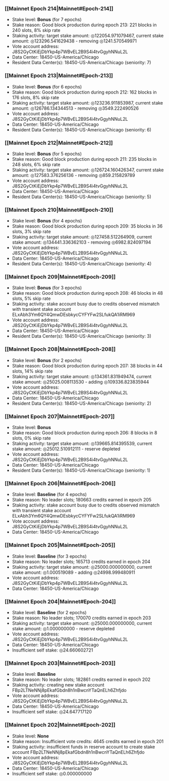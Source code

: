 ### [[Mainnet Epoch 214|Mainnet#Epoch-214]]
* Stake level: **Bonus** (for 7 epochs)
* Stake reason: Good block production during epoch 213: 221 blocks in 240 slots, 8% skip rate
* Staking activity: target stake amount: ◎122054.971079467, current stake amount: ◎123296.541629438 - removing ◎1241.570549971
* Vote account address: J8S2GyCtKiEjDbYkp4p7WBvEL2B9S4i4tvGgyhNNuL2L
* Data Center: 18450-US-America/Chicago
* Resident Data Center(s): 18450-US-America/Chicago (seniority: 7)
### [[Mainnet Epoch 213|Mainnet#Epoch-213]]
* Stake level: **Bonus** (for 6 epochs)
* Stake reason: Good block production during epoch 212: 162 blocks in 176 slots, 8% skip rate
* Staking activity: target stake amount: ◎123236.911853987, current stake amount: ◎126786.134344513 - removing ◎3549.222490526
* Vote account address: J8S2GyCtKiEjDbYkp4p7WBvEL2B9S4i4tvGgyhNNuL2L
* Data Center: 18450-US-America/Chicago
* Resident Data Center(s): 18450-US-America/Chicago (seniority: 6)
### [[Mainnet Epoch 212|Mainnet#Epoch-212]]
* Stake level: **Bonus** (for 5 epochs)
* Stake reason: Good block production during epoch 211: 235 blocks in 248 slots, 6% skip rate
* Staking activity: target stake amount: ◎126724.160426347, current stake amount: ◎127583.376256136 - removing ◎859.215829789
* Vote account address: J8S2GyCtKiEjDbYkp4p7WBvEL2B9S4i4tvGgyhNNuL2L
* Data Center: 18450-US-America/Chicago
* Resident Data Center(s): 18450-US-America/Chicago (seniority: 5)
### [[Mainnet Epoch 210|Mainnet#Epoch-210]]
* Stake level: **Bonus** (for 4 epochs)
* Stake reason: Good block production during epoch 209: 35 blocks in 36 slots, 3% skip rate
* Staking activity: target stake amount: ◎127458.512264909, current stake amount: ◎134441.336362103 - removing ◎6982.824097194
* Vote account address: J8S2GyCtKiEjDbYkp4p7WBvEL2B9S4i4tvGgyhNNuL2L
* Data Center: 18450-US-America/Chicago
* Resident Data Center(s): 18450-US-America/Chicago (seniority: 4)
### [[Mainnet Epoch 209|Mainnet#Epoch-209]]
* Stake level: **Bonus** (for 3 epochs)
* Stake reason: Good block production during epoch 208: 46 blocks in 48 slots, 5% skip rate
* Staking activity: stake account busy due to credits observed mismatch with transient stake account ELxAbh3Ym6QY4QmwDEsbkycCYFYFw2SLfukQA1iRM969
* Vote account address: J8S2GyCtKiEjDbYkp4p7WBvEL2B9S4i4tvGgyhNNuL2L
* Data Center: 18450-US-America/Chicago
* Resident Data Center(s): 18450-US-America/Chicago (seniority: 3)
### [[Mainnet Epoch 208|Mainnet#Epoch-208]]
* Stake level: **Bonus** (for 2 epochs)
* Stake reason: Good block production during epoch 207: 38 blocks in 44 slots, 14% skip rate
* Staking activity: target stake amount: ◎134361.831949474, current stake amount: ◎25025.008113530 - adding ◎109336.823835944
* Vote account address: J8S2GyCtKiEjDbYkp4p7WBvEL2B9S4i4tvGgyhNNuL2L
* Data Center: 18450-US-America/Chicago
* Resident Data Center(s): 18450-US-America/Chicago (seniority: 2)
### [[Mainnet Epoch 207|Mainnet#Epoch-207]]
* Stake level: **Bonus**
* Stake reason: Good block production during epoch 206: 8 blocks in 8 slots, 0% skip rate
* Staking activity: target stake amount: ◎139665.814395539, current stake amount: ◎25012.510912111 - reserve depleted
* Vote account address: J8S2GyCtKiEjDbYkp4p7WBvEL2B9S4i4tvGgyhNNuL2L
* Data Center: 18450-US-America/Chicago
* Resident Data Center(s): 18450-US-America/Chicago (seniority: 1)
### [[Mainnet Epoch 206|Mainnet#Epoch-206]]
* Stake level: **Baseline** (for 4 epochs)
* Stake reason: No leader slots; 180663 credits earned in epoch 205
* Staking activity: stake account busy due to credits observed mismatch with transient stake account ELxAbh3Ym6QY4QmwDEsbkycCYFYFw2SLfukQA1iRM969
* Vote account address: J8S2GyCtKiEjDbYkp4p7WBvEL2B9S4i4tvGgyhNNuL2L
* Data Center: 18450-US-America/Chicago
### [[Mainnet Epoch 205|Mainnet#Epoch-205]]
* Stake level: **Baseline** (for 3 epochs)
* Stake reason: No leader slots; 165713 credits earned in epoch 204
* Staking activity: target stake amount: ◎25000.000000000, current stake amount: ◎1.000519089 - adding ◎24998.999480911
* Vote account address: J8S2GyCtKiEjDbYkp4p7WBvEL2B9S4i4tvGgyhNNuL2L
* Data Center: 18450-US-America/Chicago
### [[Mainnet Epoch 204|Mainnet#Epoch-204]]
* Stake level: **Baseline** (for 2 epochs)
* Stake reason: No leader slots; 170070 credits earned in epoch 203
* Staking activity: target stake amount: ◎25000.000000000, current stake amount: ◎1.000000000 - reserve depleted
* Vote account address: J8S2GyCtKiEjDbYkp4p7WBvEL2B9S4i4tvGgyhNNuL2L
* Data Center: 18450-US-America/Chicago
* Insufficient self stake: ◎24.660602721
### [[Mainnet Epoch 203|Mainnet#Epoch-203]]
* Stake level: **Baseline**
* Stake reason: No leader slots; 182861 credits earned in epoch 202
* Staking activity: creating new stake account FBp2LTNeNNj8pEkafGbdn8h1nBwcnYTaQnELh6Zhfjdo
* Vote account address: J8S2GyCtKiEjDbYkp4p7WBvEL2B9S4i4tvGgyhNNuL2L
* Data Center: 18450-US-America/Chicago
* Insufficient self stake: ◎24.647717120
### [[Mainnet Epoch 202|Mainnet#Epoch-202]]
* Stake level: **None**
* Stake reason: Insufficient vote credits: 4645 credits earned in epoch 201
* Staking activity: insufficient funds in reserve account to create stake account FBp2LTNeNNj8pEkafGbdn8h1nBwcnYTaQnELh6Zhfjdo
* Vote account address: J8S2GyCtKiEjDbYkp4p7WBvEL2B9S4i4tvGgyhNNuL2L
* Data Center: 18450-US-America/Chicago
* Insufficient self stake: ◎0.000000000